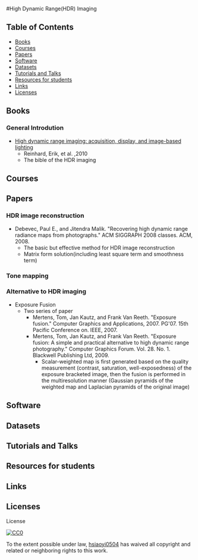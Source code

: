 #High Dynamic Range(HDR) Imaging

## Table of Contents
- [Books](#books)
- [Courses](#courses)
- [Papers](#papers)
- [Software](#software)
- [Datasets](#datasets)
- [Tutorials and Talks](#tutorials-and-talks)
- [Resources for students](#resources-for-students)
- [Links](#links)
- [Licenses](#licenses)

## Books
### General Introdution
 - [High dynamic range imaging: acquisition, display, and image-based lighting](https://books.google.com.tw/books?hl=zh-TW&lr=&id=w1i_1kejoYcC&oi=fnd&pg=PP2&dq=High+dynamic+range+imaging:+acquisition,+display,+and+image-based+lighting.&ots=4i-28zQHpB&sig=7ImiQtgMxdPvwtMPQQIYMyiBfn8&redir_esc=y#v=onepage&q=High%20dynamic%20range%20imaging%3A%20acquisition%2C%20display%2C%20and%20image-based%20lighting.&f=false)
	+ Reinhard, Erik, et al. ,2010
	+ The bible of the HDR imaging

## Courses

## Papers
### HDR image reconstruction
- Debevec, Paul E., and Jitendra Malik. "Recovering high dynamic range radiance maps from photographs." ACM SIGGRAPH 2008 classes. ACM, 2008.
	+ The basic but effective method for HDR image reconstruction
	+ Matrix form solution(including least square term and smoothness term)

### Tone mapping

### Alternative to HDR imaging
- Exposure Fusion
	+ Two series of paper
		+ Mertens, Tom, Jan Kautz, and Frank Van Reeth. "Exposure fusion." Computer Graphics and Applications, 2007. PG'07. 15th Pacific Conference on. IEEE, 2007.
		+ Mertens, Tom, Jan Kautz, and Frank Van Reeth. "Exposure fusion: A simple and practical alternative to high dynamic range photography." Computer Graphics Forum. Vol. 28. No. 1. Blackwell Publishing Ltd, 2009.
			+ Scalar-weighted map is first generated based on the quality measurement (contrast, saturation, well-exposedness) of the exposure bracketed image, then the fusion is performed in the multiresolution manner (Gaussian pyramids of the weighted map and Laplacian pyramids of the original image)

## Software
## Datasets
## Tutorials and Talks
## Resources for students
## Links

## Licenses
License

[![CC0](http://i.creativecommons.org/p/zero/1.0/88x31.png)](http://creativecommons.org/publicdomain/zero/1.0/)

To the extent possible under law, [hsiaoyi0504](https://github.com/hsiaoyi0504) has waived all copyright and related or neighboring rights to this work.
